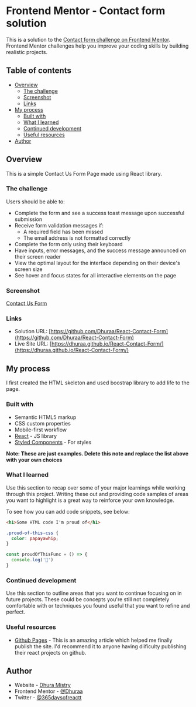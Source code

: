 # Frontend Mentor - Contact form solution

This is a solution to the [Contact form challenge on Frontend Mentor](https://www.frontendmentor.io/challenges/contact-form--G-hYlqKJj). Frontend Mentor challenges help you improve your coding skills by building realistic projects. 

## Table of contents

- [Overview](#overview)
  - [The challenge](#the-challenge)
  - [Screenshot](#screenshot)
  - [Links](#links)
- [My process](#my-process)
  - [Built with](#built-with)
  - [What I learned](#what-i-learned)
  - [Continued development](#continued-development)
  - [Useful resources](#useful-resources)
- [Author](#author)


## Overview

This is a simple Contact Us Form Page made using React library.

### The challenge

Users should be able to:

- Complete the form and see a success toast message upon successful submission
- Receive form validation messages if:
  - A required field has been missed
  - The email address is not formatted correctly
- Complete the form only using their keyboard
- Have inputs, error messages, and the success message announced on their screen reader
- View the optimal layout for the interface depending on their device's screen size
- See hover and focus states for all interactive elements on the page

### Screenshot

[Contact Us Form](image.png)

### Links

- Solution URL: [https://github.com/Dhuraa/React-Contact-Form](https://github.com/Dhuraa/React-Contact-Form)
- Live Site URL: [https://dhuraa.github.io/React-Contact-Form/](https://dhuraa.github.io/React-Contact-Form/)

## My process

I first created the HTML skeleton and used boostrap library to add life to the page.

### Built with

- Semantic HTML5 markup
- CSS custom properties
- Mobile-first workflow
- [React](https://reactjs.org/) - JS library
- [Styled Components](https://styled-components.com/) - For styles

**Note: These are just examples. Delete this note and replace the list above with your own choices**

### What I learned

Use this section to recap over some of your major learnings while working through this project. Writing these out and providing code samples of areas you want to highlight is a great way to reinforce your own knowledge.

To see how you can add code snippets, see below:

```html
<h1>Some HTML code I'm proud of</h1>
```
```css
.proud-of-this-css {
  color: papayawhip;
}
```
```js
const proudOfThisFunc = () => {
  console.log('🎉')
}
```

### Continued development

Use this section to outline areas that you want to continue focusing on in future projects. These could be concepts you're still not completely comfortable with or techniques you found useful that you want to refine and perfect.


### Useful resources

- [Github Pages](https://blog.logrocket.com/deploying-react-apps-github-pages/) - This is an amazing article which helped me finally publish the site. I'd recommend it to anyone having diificulty publishing their react projects on github.



## Author

- Website - [Dhura Mistry](https://www.your-site.com)
- Frontend Mentor - [@Dhuraa](https://www.frontendmentor.io/profile/Dhuraa)
- Twitter - [@365daysofreactt](https://www.twitter.com/365daysofreactt)




